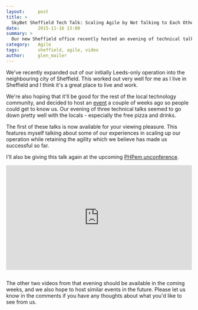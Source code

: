 ```yaml
---
layout:     post
title: >
  SkyBet Sheffield Tech Talk: Scaling Agile by Not Talking to Each Other
date:       2015-11-16 13:00
summary: >
  Our new Sheffield office recently hosted an evening of technical talks to get ourselves acquainted with the local technology community. The first of these talks is now available to watch online.
category:   Agile
tags:       sheffield, agile, video
author:     glen_mailer
---
```


We've recently expanded out of our initially Leeds-only operation into the neighbouring city of Sheffield. This worked out very well for me as I live in Sheffield and I think it's a great place to live and work.

We're also hoping that it'll be good for the rest of the local technology community, and decided to host an [event](http://www.eventbrite.co.uk/e/skybet-sheffield-tech-talk-tickets-18871318622) a couple of weeks ago so people could get to know us. Our evening of three technical talks seemed to go down pretty well with the locals - especially the free pizza and drinks.

The first of these talks is now available for your viewing pleasure. This features myself talking about some of our experiences in scaling up our operation while retaining the agility which we believe has made us successful so far.

I'll also be giving this talk again at the upcoming [PHPem unconference](http://phpem.uk/event/unconference-2015).

<!-- http://fettblog.eu/blog/2013/06/16/preserving-aspect-ratio-for-embedded-iframes/ -->
<div style="position: relative; width: 100%; margin-bottom: 2em; height: 0; padding-bottom: 56.25%">
<iframe style="position: absolute; width: 100%; height: 100%; left: 0; top: 0" src="https://www.youtube.com/embed/BCyEcQy-QUA" frameborder="0" allowfullscreen></iframe>
</div>

The other two videos from that evening should be available in the coming weeks, and we also hope to host similar events in the future. Please let us know in the comments if you have any thoughts about what you'd like to see from us.
